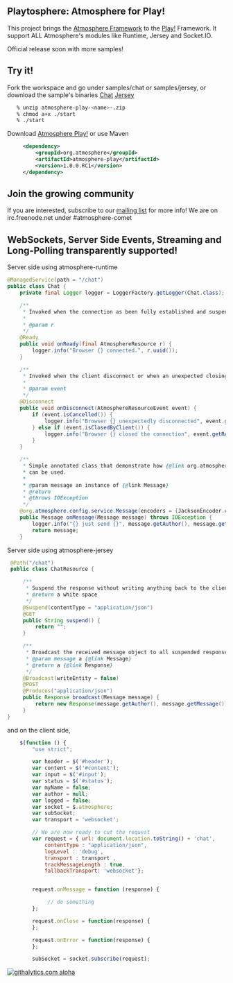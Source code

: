 ## Playtosphere: Atmosphere for Play!

This project brings the [Atmosphere Framework](https://github.com/Atmosphere/atmosphere) to the [Play!](http://www.playframework.com/) Framework. It support ALL Atmosphere's modules like Runtime, Jersey and Socket.IO.

Official release soon with more samples!

## Try it!

Fork the workspace and go under samples/chat or samples/jersey, or download the sample's binaries [Chat]() [Jersey](http://search.maven.org/#search%7Cga%7C1%7Catmosphere-play)

```bash
   % unzip atmosphere-play-<name>-.zip
   % chmod a+x ./start
   % ./start
```

Download [Atmosphere Play!](http://search.maven.org/#search%7Cga%7C1%7Catmosphere-play) or use Maven

```xml
     <dependency>
         <groupId>org.atmosphere</groupId>
         <artifactId>atmosphere-play</artifactId>
         <version>1.0.0.RC1</version>
     </dependency>
```

## Join the growing community

If you are interested, subscribe to our [mailing list](http://groups.google.com/group/atmosphere-framework) for more info!  We are on irc.freenode.net under #atmosphere-comet

## WebSockets, Server Side Events, Streaming and Long-Polling transparently supported!

Server side using atmosphere-runtime
```java
@ManagedService(path = "/chat")
public class Chat {
    private final Logger logger = LoggerFactory.getLogger(Chat.class);

    /**
     * Invoked when the connection as been fully established and suspended, e.g ready for receiving messages.
     *
     * @param r
     */
    @Ready
    public void onReady(final AtmosphereResource r) {
        logger.info("Browser {} connected.", r.uuid());
    }

    /**
     * Invoked when the client disconnect or when an unexpected closing of the underlying connection happens.
     *
     * @param event
     */
    @Disconnect
    public void onDisconnect(AtmosphereResourceEvent event) {
        if (event.isCancelled()) {
            logger.info("Browser {} unexpectedly disconnected", event.getResource().uuid());
        } else if (event.isClosedByClient()) {
            logger.info("Browser {} closed the connection", event.getResource().uuid());
        }
    }

    /**
     * Simple annotated class that demonstrate how {@link org.atmosphere.config.managed.Encoder} and {@link org.atmosphere.config.managed.Decoder
     * can be used.
     *
     * @param message an instance of {@link Message}
     * @return
     * @throws IOException
     */
    @org.atmosphere.config.service.Message(encoders = {JacksonEncoder.class}, decoders = {JacksonDecoder.class})
    public Message onMessage(Message message) throws IOException {
        logger.info("{} just send {}", message.getAuthor(), message.getMessage());
        return message;
    }
```

Server side using atmosphere-jersey
```java
 @Path("/chat")
 public class ChatResource {

     /**
      * Suspend the response without writing anything back to the client.
      * @return a white space
      */
     @Suspend(contentType = "application/json")
     @GET
     public String suspend() {
         return "";
     }

     /**
      * Broadcast the received message object to all suspended response. Do not write back the message to the calling connection.
      * @param message a {@link Message}
      * @return a {@link Response}
      */
     @Broadcast(writeEntity = false)
     @POST
     @Produces("application/json")
     public Response broadcast(Message message) {
         return new Response(message.getAuthor(), message.getMessage());
     }
}
```

and on the client side,
```js
    $(function () {
        "use strict";

        var header = $('#header');
        var content = $('#content');
        var input = $('#input');
        var status = $('#status');
        var myName = false;
        var author = null;
        var logged = false;
        var socket = $.atmosphere;
        var subSocket;
        var transport = 'websocket';

        // We are now ready to cut the request
        var request = { url: document.location.toString() + 'chat',
            contentType : "application/json",
            logLevel : 'debug',
            transport : transport ,
            trackMessageLength : true,
            fallbackTransport: 'websocket'};


        request.onMessage = function (response) {

             // do something
        };

        request.onClose = function(response) {
        };

        request.onError = function(response) {
        };

        subSocket = socket.subscribe(request);
```

[![githalytics.com alpha](https://cruel-carlota.pagodabox.com/61ce12ae5ad452efed81c066acf7a628 "githalytics.com")](http://githalytics.com/Atmosphere/atmosphere-play)


